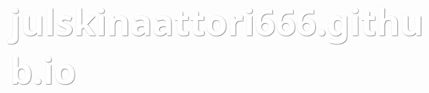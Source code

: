 # julskinaattori666.github.io
<!DOCTYPE html>
<html>
<head>
	<title>Countdown made by HP</title>
	<style>
		body {
			background-image: url("beach.jpg");
			background-size: cover;
			background-position: center;
			font-family: 'Segoe UI', Tahoma, Geneva, Verdana, sans-serif;
			font-size: 36px;
			color: #ffffff;
			text-shadow: 1px 1px 2px rgba(0, 0, 0, 0.5);
		}

		h1 {
			font-size: 72px;
			text-align: center;
			margin-top: 100px;
			margin-bottom: 20px;
			text-shadow: 2px 2px 3px rgba(0, 0, 0, 0.5);
		}

		#countdown-container {
			width: 600px;
			height: 200px;
			margin: 0 auto;
			background-color: rgba(255, 255, 255, 0.7);
			border-radius: 20px;
			padding: 20px;
			box-shadow: 5px 5px 10px rgba(0, 0, 0, 0.3);
		}

		#countdown {
			font-size: 72px;
			text-align: center;
			margin-top: 40px;
			text-shadow: 2px 2px 3px rgba(0, 0, 0, 0.5);
			color: #333;
		}
	</style>
</head>
<body>
	<h1>TJ Costalle :D</h1>
	<div id="countdown-container">
		<p id="countdown"></p>
	</div>

	<script>
		// Set the date to count down to
		var countDownDate = new Date("Aug 10, 2023 00:00:00").getTime();

		// Update the countdown every 1 second
		var countdownInterval = setInterval(function() {
			// Get today's date and time
			var now = new Date().getTime();

			// Calculate the time remaining
			var timeRemaining = countDownDate - now;

			// Calculate days, hours, minutes, and seconds remaining
			var days = Math.floor(timeRemaining / (1000 * 60 * 60 * 24));
			var hours = Math.floor((timeRemaining % (1000 * 60 * 60 * 24)) / (1000 * 60 * 60));
			var minutes = Math.floor((timeRemaining % (1000 * 60 * 60)) / (1000 * 60));
			var seconds = Math.floor((timeRemaining % (1000 * 60)) / 1000);

			// Update the HTML with the time remaining
			document.getElementById("countdown").innerHTML = days + "d " + hours + "h "
				+ minutes + "m " + seconds + "s ";

			// If the countdown is over, stop updating and display a message
			if (timeRemaining < 0) {
				clearInterval(countdownInterval);
				document.getElementById("countdown").innerHTML = "Countdown over!";
			}
		}, 1000);
	</script>
</body>
</html

